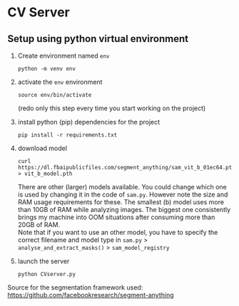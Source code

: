 # CV Server

## Setup using python virtual environment

1. Create environment named `env`
    ```
    python -m venv env
    ```

2. activate the `env` environment
    ```
    source env/bin/activate
    ```
    (redo only this step every time you start working on the project)

3. install python (pip) dependencies for the project
    ```
    pip install -r requirements.txt
    ```

4. download model
    ```
    curl https://dl.fbaipublicfiles.com/segment_anything/sam_vit_b_01ec64.pth > vit_b_model.pth
    ```
    There are other (larger) models available.
    You could change which one is used by changing it in the code of `sam.py`.
    However note the size and RAM usage requirements for these. 
    The smallest (b) model uses more than 10GB of RAM while analyzing images.
    The biggest one consistently brings my machine into OOM situations after consuming more than 20GB of RAM.  
    Note that if you want to use an other model, you have to specify the correct filename and model type in `sam.py` > `analyse_and_extract_masks()` > `sam_model_registry`

5. launch the server
    ```
    python CVserver.py
    ```


Source for the segmentation framework used: https://github.com/facebookresearch/segment-anything